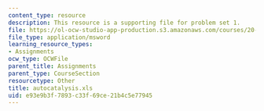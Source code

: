 ```yaml
---
content_type: resource
description: This resource is a supporting file for problem set 1.
file: https://ol-ocw-studio-app-production.s3.amazonaws.com/courses/20-462j-molecular-principles-of-biomaterials-spring-2006/e93e9b3f7893c33f69ce21b4c5e77945_autocatalysis.xls
file_type: application/msword
learning_resource_types:
- Assignments
ocw_type: OCWFile
parent_title: Assignments
parent_type: CourseSection
resourcetype: Other
title: autocatalysis.xls
uid: e93e9b3f-7893-c33f-69ce-21b4c5e77945
---
```

